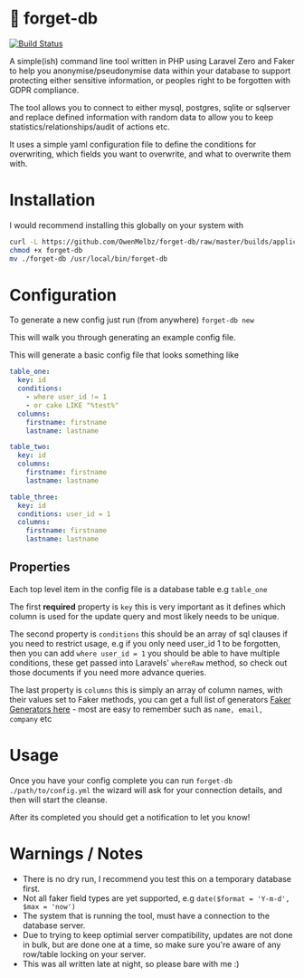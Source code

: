 # 🧠 forget-db

[![Build Status](https://travis-ci.org/OwenMelbz/forget-db.svg?branch=master)](https://travis-ci.org/OwenMelbz/forget-db)

A simple(ish) command line tool written in PHP using Laravel Zero and Faker to help you anonymise/pseudonymise data within your database to support protecting either sensitive information, or peoples right to be forgotten with GDPR compliance.

The tool allows you to connect to either mysql, postgres, sqlite or sqlserver and replace defined information with random data to allow you to keep statistics/relationships/audit of actions etc.

It uses a simple yaml configuration file to define the conditions for overwriting, which fields you want to overwrite, and what to overwrite them with.

# Installation

I would recommend installing this globally on your system with

```sh
curl -L https://github.com/OwenMelbz/forget-db/raw/master/builds/application --output forget-db
chmod +x forget-db
mv ./forget-db /usr/local/bin/forget-db
```

# Configuration

To generate a new config just run (from anywhere) `forget-db new`

This will walk you through generating an example config file.

This will generate a basic config file that looks something like

```yml
table_one:
  key: id
  conditions:
    - where user_id != 1
    - or cake LIKE "%test%"
  columns:
    firstname: firstname
    lastname: lastname

table_two:
  key: id
  columns:
    firstname: firstname
    lastname: lastname

table_three:
  key: id
  conditions: user_id = 1
  columns:
    firstname: firstname
    lastname: lastname
```

## Properties

Each top level item in the config file is a database table e.g `table_one`

The first **required** property is `key` this is very important as it defines which column is used for the update query and most likely needs to be unique.

The second property is `conditions` this should be an array of sql clauses if you need to restrict usage, e.g if you only need user_id 1 to be forgotten, then you can add `where user_id = 1` you should be able to have multiple conditions, these get passed into Laravels' `whereRaw` method, so check out those documents if you need more advance queries.

The last property is `columns` this is simply an array of column names, with their values set to Faker methods, you can get a full list of generators [Faker Generators here](https://github.com/fzaninotto/Faker) - most are easy to remember such as `name, email, company` etc

# Usage

Once you have your config complete you can run `forget-db ./path/to/config.yml` the wizard will ask for your connection details, and then will start the cleanse.

After its completed you should get a notification to let you know!

# Warnings / Notes
- There is no dry run, I recommend you test this on a temporary database first.
- Not all faker field types are yet supported, e.g `date($format = 'Y-m-d', $max = 'now')`
- The system that is running the tool, must have a connection to the database server.
- Due to trying to keep optimial server compatibility, updates are not done in bulk, but are done one at a time, so make sure you're aware of any row/table locking on your server.
- This was all written late at night, so please bare with me :) 